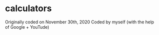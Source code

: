# calculators

Originally coded on November 30th, 2020
Coded by myself (with the help of Google + YouTude)

